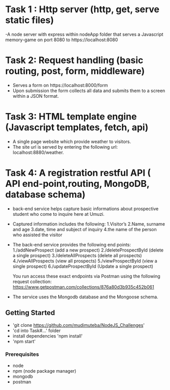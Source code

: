 # Task 1 : Http server (http, get, serve static files)

-A node server with express within nodeApp folder that serves a Javascript memory-game on port 8080 to https://localhost:8080


# Task 2: Request handling (basic routing, post, form, middleware)

- Serves a form on https://localhost:8000/form
- Upon submission the form collects all data and submits them to a screen within a JSON format.


# Task 3: HTML template engine (Javascript templates, fetch, api)

- A single page website which provide weather to visitors.
- The site url is served by entering the following url: localhost:8880/weather.


# Task 4: A registration restful API ( API end-point,routing, MongoDB, database schema)

- back-end service helps capture basic informations about prospective student who come to inquire here at Umuzi.

- Captured information includes the following:
	1.Visitor’s 
	2.Name, surname and age
	3.date, time and subject of inquiry
	4.the name of the person who assisted the visitor

- The back-end service provides the following end points:
	1./addNewProspect (add a new prospect)
	2./deleteProspectById (delete a single prospect)
	3./deleteAllProspects (delete all prospects)
	4./viewAllProspects (view all prospects)
	5./viewProspectById (view a single prospect)
	6./updateProspectById (Update a single prospect)

	You run access these exact endpoints via Postman using the following request collection: https://www.getpostman.com/collections/876a80d3b935c452b061

- The service uses the Mongodb database and the Mongoose schema.


## Getting Started
- 'git clone https://github.com/mudimuteba/NodeJS_Challenges'
- 'cd into Task#...' folder
- install dependencies 'npm install'
- 'npm start'

### Prerequisites
- node
- npm (node package manager)
- mongodb
- postman
